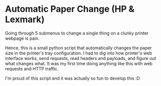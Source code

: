 # Automatic Paper Change (HP & Lexmark)
Going through 5 submenus to change a single thing on a clunky printer webpage is pain.

Hence, this is a small python script that automatically changes the paper size in the printer's tray configuration. I had to dig into how printer's web interface works, send requests, read headers and payloads, and figure out what changes what.
It was my first time doing anything like this with web requests and HTTP traffic. 

I'm proud of this script and it was actually so fun to develop this :D
